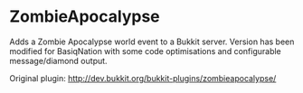 ZombieApocalypse
================

Adds a Zombie Apocalypse world event to a Bukkit server. Version has been modified for BasiqNation with some code optimisations and configurable message/diamond output.


Original plugin: http://dev.bukkit.org/bukkit-plugins/zombieapocalypse/
